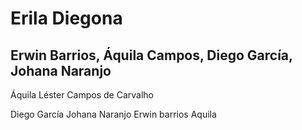 # Erila Diegona
## Erwin Barrios, Áquila Campos, Diego García, Johana Naranjo
Áquila Léster Campos de Carvalho

Diego García 
Johana Naranjo
Erwin barrios
Aquila